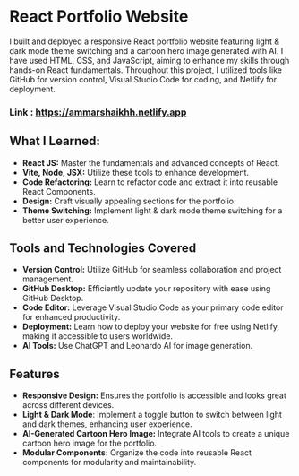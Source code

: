 # **React Portfolio Website**

I built and deployed a responsive React portfolio website featuring light & dark mode theme switching and a cartoon hero image generated with AI. I have used HTML, CSS, and JavaScript, aiming to enhance my skills through hands-on React fundamentals. Throughout this project, I utilized tools like GitHub for version control, Visual Studio Code for coding, and Netlify for deployment.

### **Link :** https://ammarshaikhh.netlify.app

## **What I Learned:**

- **React JS:** Master the fundamentals and advanced concepts of React.
- **Vite, Node, JSX:** Utilize these tools to enhance development.
- **Code Refactoring:** Learn to refactor code and extract it into reusable React Components.
- **Design:** Craft visually appealing sections for the portfolio.
- **Theme Switching:** Implement light & dark mode theme switching for a better user experience.

## **Tools and Technologies Covered**

- **Version Control:** Utilize GitHub for seamless collaboration and project management.
- **GitHub Desktop:** Efficiently update your repository with ease using GitHub Desktop.
- **Code Editor:** Leverage Visual Studio Code as your primary code editor for enhanced productivity.
- **Deployment:** Learn how to deploy your website for free using Netlify, making it accessible to users worldwide.
- **AI Tools:** Use ChatGPT and Leonardo AI for image generation.

## **Features**
- **Responsive Design:** Ensures the portfolio is accessible and looks great across different devices.
- **Light & Dark Mode**: Implement a toggle button to switch between light and dark themes, enhancing user experience.
- **AI-Generated Cartoon Hero Image:** Integrate AI tools to create a unique cartoon hero image for the portfolio.
- **Modular Components:** Organize the code into reusable React components for modularity and maintainability.
